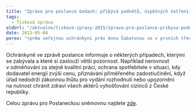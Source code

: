 ```yaml
---
title: "Zpráva pro poslance &ndash; přibývá podnětů, úspěšných šetření i případů, které si zaslouží pozornost"
tags:
  - Tisková zpráva
oldUrl: "/aktualne/tiskove-zpravy-2015/zprava-pro-poslance-pribyva-podnetu-uspesnych-setreni-i-pripadu-ktere-si-zaslou"
date: 2015-05-04
perex: "<p>Na veřejnou ochránkyni práv Annu Šabatovou se v prvních třech měsících roku obrátilo víc lidí, než tomu bylo loni ve stejném období. Rostoucí důvěru ilustruje stručná statistika v úvodu zprávy o činnosti v 1. čtvrtletí, kterou ochránkyně zaslala Poslanecké sněmovně.</p>"
---
```


<!-- imported from the old website -->

<p>Ochránkyně ve zprávě poslance informuje o některých případech, kterými se zabývala a které si zaslouží větší pozornost. Například nerovnost v odměňování za stejně kvalitní práci, ochrana spotřebitele v situaci, kdy dodavatel energií zvýší cenu, přiznávání přiměřeného zadostiučinění, když úřad nedodrží zákonnou lhůtu pro vydání rozhodnutí nebo upozornění na nutnost chránit zdraví všech aktérů vyhošťování cizinců z České republiky.</p>Celou zprávu pro Poslaneckou sněmovnu najdete <a href="https://www.ochrance.cz/zpravy-o-cinnosti/zpravy-pro-poslaneckou-snemovnu/">zde</a>.
